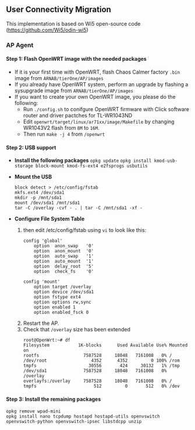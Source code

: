 ## User Connectivity Migration

This implementation is based on Wi5 open-source code (https://github.com/Wi5/odin-wi5)

### AP Agent
#### **Step 1: Flash OpenWRT image with the needed packages**

* If it is your first time with OpenWRT, flash Chaos Calmer factory `.bin` image from `ARNAB/tierOne/AP/images`
* If you already have OpenWRT system, perform an upgrade by flashing a sysupgrade image from `ARNAB/tierOne/AP/images`
* If you want to create your own OpenWRT image, you please do the following:
    * Run `./config.sh` to conifgure OpenWRT firmware with Click software router and driver pactches for TL-WR1043ND
    * Edit `openwrt/target/linux/ar71xx/image/Makefile` by changing WR1043V2 flash from `8M` to `16M`.
    * Then run `make -j 4` from `/openwrt`

#### **Step 2: USB support**
* **Install the following packages** 
```opkg update```
```opkg install kmod-usb-storage block-mount kmod-fs-ext4 e2fsprogs usbutils```

* **Mount the USB** 
    ```shell
    block detect > /etc/config/fstab
    mkfs.ext4 /dev/sda1
    mkdir -p /mnt/sda1
    mount /dev/sda1 /mnt/sda1
    tar -C /overlay -cvf - . | tar -C /mnt/sda1 -xf -
    ```

* **Configure File System Table**

    1. then edit /etc/config/fstab using `vi` to look like this:
        ```shell
        config 'global'
            option	anon_swap	'0'
            option	anon_mount	'0'
            option	auto_swap	'1'
            option	auto_mount	'1'
            option	delay_root	'5'
            option	check_fs	'0'

        config 'mount'
            option target /overlay
            option device /dev/sda1
            option fstype ext4
            option options rw,sync
            option enabled 1
            option enabled_fsck 0
        ```
    1. Restart the AP.
    1. Check that `/overlay` size has been extended
        ```shell
        root@OpenWrt:~# df
        Filesystem           1K-blocks      Used Available Use% Mounted on
        rootfs                 7587528     18048   7161008   0% /
        /dev/root                 4352      4352         0 100% /rom
        tmpfs                    30556       424     30132   1% /tmp
        /dev/sda1              7587528     18048   7161008   0% /overlay
        overlayfs:/overlay     7587528     18048   7161008   0% /
        tmpfs                      512         0       512   0% /dev
        ```
#### **Step 3: Install the remaining packages**

```shell 
opkg remove wpad-mini
opkg install nano tcpdump hostapd hostapd-utils openvswitch openvswitch-python openvswitch-ipsec libstdcpp unzip

```
